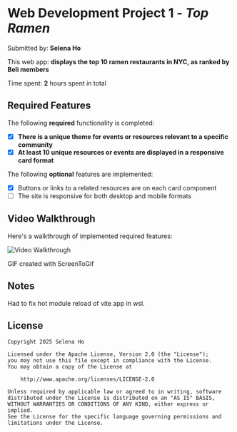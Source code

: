 # Web Development Project 1 - *Top Ramen*

Submitted by: **Selena Ho**

This web app: **displays the top 10 ramen restaurants in NYC, as ranked by Beli members**

Time spent: **2** hours spent in total

## Required Features

The following **required** functionality is completed:

- [X] **There is a unique theme for events or resources relevant to a specific community**
- [X] **At least 10 unique resources or events are displayed in a responsive card format**

The following **optional** features are implemented:

- [X] Buttons or links to a related resources are on each card component
- [ ] The site is responsive for both desktop and mobile formats

## Video Walkthrough

Here's a walkthrough of implemented required features:

<img src='https://github.com/selenaho/web102proj1/blob/main/proj1.gif' title='Video Walkthrough' width='' alt='Video Walkthrough' />

<!-- Replace this with whatever GIF tool you used! -->
GIF created with ScreenToGif 
<!-- Recommended tools:
[Kap](https://getkap.co/) for macOS
[ScreenToGif](https://www.screentogif.com/) for Windows
[peek](https://github.com/phw/peek) for Linux. -->

## Notes

Had to fix hot module reload of vite app in wsl.

## License

    Copyright 2025 Selena Ho

    Licensed under the Apache License, Version 2.0 (the "License");
    you may not use this file except in compliance with the License.
    You may obtain a copy of the License at

        http://www.apache.org/licenses/LICENSE-2.0

    Unless required by applicable law or agreed to in writing, software
    distributed under the License is distributed on an "AS IS" BASIS,
    WITHOUT WARRANTIES OR CONDITIONS OF ANY KIND, either express or implied.
    See the License for the specific language governing permissions and
    limitations under the License.